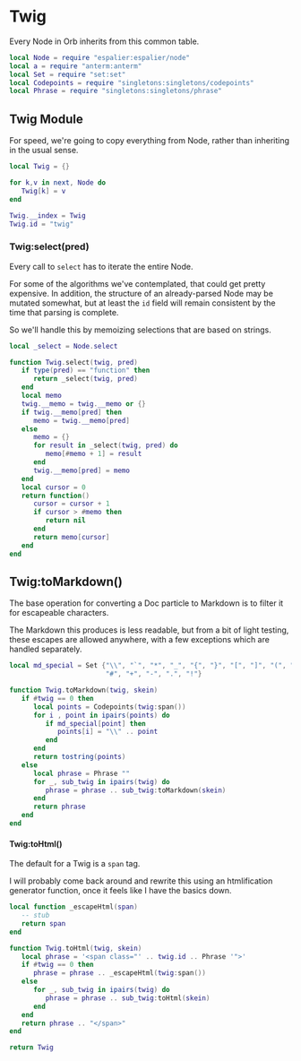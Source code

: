# Twig


Every Node in Orb inherits from this common table\.

```lua
local Node = require "espalier:espalier/node"
local a = require "anterm:anterm"
local Set = require "set:set"
local Codepoints = require "singletons:singletons/codepoints"
local Phrase = require "singletons:singletons/phrase"
```


## Twig Module

For speed, we're going to copy everything from Node, rather than inheriting in
the usual sense\.

```lua
local Twig = {}

for k,v in next, Node do
   Twig[k] = v
end

Twig.__index = Twig
Twig.id = "twig"
```


### Twig:select\(pred\)

Every call to `select` has to iterate the entire Node\.

For some of the algorithms we've contemplated, that could get pretty
expensive\.  In addition, the structure of an already\-parsed Node may be
mutated somewhat, but at least the `id` field will remain consistent by the
time that parsing is complete\.

So we'll handle this by memoizing selections that are based on strings\.

```lua
local _select = Node.select

function Twig.select(twig, pred)
   if type(pred) == "function" then
      return _select(twig, pred)
   end
   local memo
   twig.__memo = twig.__memo or {}
   if twig.__memo[pred] then
      memo = twig.__memo[pred]
   else
      memo = {}
      for result in _select(twig, pred) do
         memo[#memo + 1] = result
      end
      twig.__memo[pred] = memo
   end
   local cursor = 0
   return function()
      cursor = cursor + 1
      if cursor > #memo then
         return nil
      end
      return memo[cursor]
   end
end
```


## Twig:toMarkdown\(\)

The base operation for converting a Doc particle to Markdown is to filter it
for escapeable characters\.

The Markdown this produces is less readable, but from a bit of light testing,
these escapes are allowed anywhere, with a few exceptions which are handled
separately\.

```lua
local md_special = Set {"\\", "`", "*", "_", "{", "}", "[", "]", "(", ")",
                        "#", "+", "-", ".", "!"}

function Twig.toMarkdown(twig, skein)
   if #twig == 0 then
      local points = Codepoints(twig:span())
      for i , point in ipairs(points) do
         if md_special[point] then
            points[i] = "\\" .. point
         end
      end
      return tostring(points)
   else
      local phrase = Phrase ""
      for _, sub_twig in ipairs(twig) do
         phrase = phrase .. sub_twig:toMarkdown(skein)
      end
      return phrase
   end
end
```


#### Twig:toHtml\(\)

The default for a Twig is a `span` tag\.

I will probably come back around and rewrite this using an htmlification
generator function, once it feels like I have the basics down\.

```lua
local function _escapeHtml(span)
   -- stub
   return span
end

function Twig.toHtml(twig, skein)
   local phrase = '<span class="' .. twig.id .. Phrase '">'
   if #twig == 0 then
      phrase = phrase .. _escapeHtml(twig:span())
   else
      for _, sub_twig in ipairs(twig) do
         phrase = phrase .. sub_twig:toHtml(skein)
      end
   end
   return phrase .. "</span>"
end
```

```lua
return Twig
```